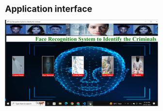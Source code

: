 # Application interface


![image alt](https://github.com/gnani-create/visual-surveillance/blob/fd8e5b5abd98178256e689f8ec368997ebd21ae5/Screenshot(139).png)
